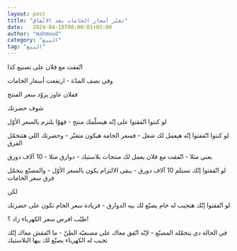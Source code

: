 ```yaml
---
layout: post
title: "تغيّر أسعار الخامات بعد الاتّفاق"
date:   2024-04-10T00:00:01+03:00
author: "mahmoud"
category: "البيع"
tag: "البيع"
---
```



اتّفقت مع فلان على تصنيع كذا

وفي نصف المدّة - ارتفعت أسعار الخامات

ففلان عاوز يزوّد سعر المنتج




شوف حضرتك

لو كنتوا اتّفقتوا على إنّه هيسلّمك منتج - فهوّا يلتزم بالسعر
الأوّل

لو كنتوا اتّفقتوا إنّه هيعمل لك شغل - فسعر الخامة هيكون
متغيّر - وحضرتك اللي هتتحمّل الفرق




يعني مثلا - اتّفقت مع فلان يعمل لك منتجات بلاستيك - دوارق
مثلا - 10 آلاف دورق

لو اتّفقتوا إنّك تستلم 10 آلاف دورق - يبقى الالتزام يكون
بالسعر الأوّل - والمصنّع يتحمّل فرق سعر الخامات




لكن

لو اتّفقتوا إنّك هتجيب له خام يصنّع لك بيه الدوارق - فزيادة
سعر الخام تكون على حضرتك




طيّب افرض سعر الكهرباء زاد ؟!

في الحالة دي يتحمّله المصنّع - لإنّه اتّفق معاك على مصنعيّة
الطنّ - ما اتّفقش معاك إنّك تجيب له الكهرباء يصنّع لك بيها البلاستيك
